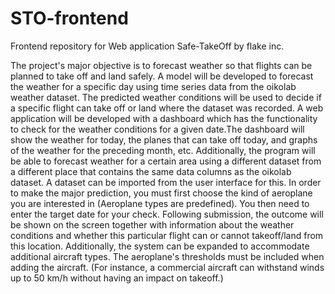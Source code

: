 # STO-frontend
Frontend repository for Web application Safe-TakeOff by flake inc. 

The project's major objective is to forecast weather so that flights can be planned to take off and
land safely. A model will be developed to forecast the weather for a specific day using time series data
from the oikolab weather dataset. The predicted weather conditions will be used to decide if a specific
flight can take off or land where the dataset was recorded.
A web application will be developed with a dashboard which has the functionality to check for
the weather conditions for a given date.The dashboard will show the weather for today, the planes that
can take off today, and graphs of the weather for the preceding month, etc. Additionally, the program
will be able to forecast weather for a certain area using a different dataset from a different place that
contains the same data columns as the oikolab dataset. A dataset can be imported from the user interface
for this.
In order to make the major prediction, you must first choose the kind of aeroplane you are
interested in (Aeroplane types are predefined). You then need to enter the target date for your check.
Following submission, the outcome will be shown on the screen together with information about the
weather conditions and whether this particular flight can or cannot takeoff/land from this location.
Additionally, the system can be expanded to accommodate additional aircraft types. The
aeroplane's thresholds must be included when adding the aircraft. (For instance, a commercial aircraft
can withstand winds up to 50 km/h without having an impact on takeoff.)
